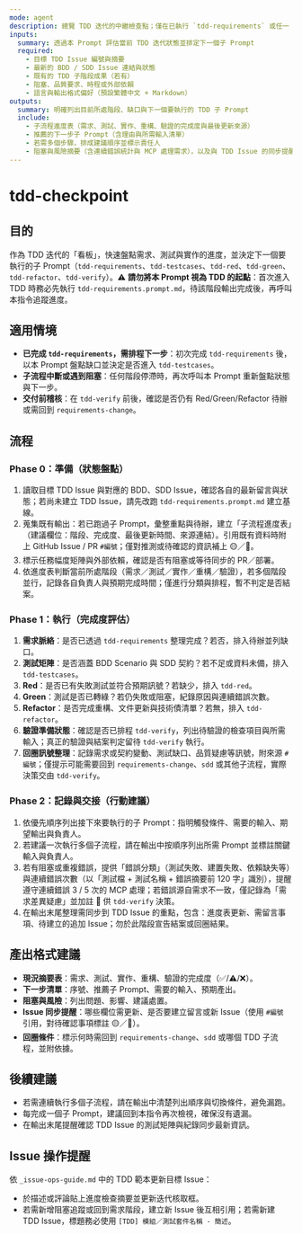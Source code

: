 ```yaml
---
mode: agent
description: 總覽 TDD 迭代的中繼檢查點；僅在已執行 `tdd-requirements` 或任一 TDD 子流程後，決定是否續接 `tdd-testcases` → `tdd-red` → `tdd-green` → `tdd-refactor` → `tdd-verify`
inputs:
  summary: 透過本 Prompt 評估當前 TDD 迭代狀態並排定下一個子 Prompt
  required:
    - 目標 TDD Issue 編號與摘要
    - 最新的 BDD / SDD Issue 連結與狀態
    - 既有的 TDD 子階段成果（若有）
    - 阻塞、品質要求、時程或外部依賴
    - 語言與輸出格式偏好（預設繁體中文 + Markdown）
outputs:
  summary: 明確列出目前所處階段、缺口與下一個要執行的 TDD 子 Prompt
  include:
    - 子流程進度表（需求、測試、實作、重構、驗證的完成度與最後更新來源）
    - 推薦的下一步子 Prompt（含理由與所需輸入清單）
    - 若需多個步驟，排成建議順序並標示責任人
    - 阻塞與風險摘要（含連續錯誤統計與 MCP 處理需求），以及與 TDD Issue 的同步提醒
---
```


# tdd-checkpoint

## 目的

作為 TDD 迭代的「看板」，快速盤點需求、測試與實作的進度，並決定下一個要執行的子 Prompt（`tdd-requirements`、`tdd-testcases`、`tdd-red`、`tdd-green`、`tdd-refactor`、`tdd-verify`）。⚠️ **請勿將本 Prompt 視為 TDD 的起點**：首次進入 TDD 時務必先執行 `tdd-requirements.prompt.md`，待該階段輸出完成後，再呼叫本指令追蹤進度。

## 適用情境

- **已完成 `tdd-requirements`，需排程下一步**：初次完成 `tdd-requirements` 後，以本 Prompt 盤點缺口並決定是否進入 `tdd-testcases`。
- **子流程中斷或遇到阻塞**：任何階段停滯時，再次呼叫本 Prompt 重新盤點狀態與下一步。
- **交付前稽核**：在 `tdd-verify` 前後，確認是否仍有 Red/Green/Refactor 待辦或需回到 `requirements-change`。

## 流程

### Phase 0：準備（狀態盤點）
1. 讀取目標 TDD Issue 與對應的 BDD、SDD Issue，確認各自的最新留言與狀態；若尚未建立 TDD Issue，請先改跑 `tdd-requirements.prompt.md` 建立基線。
2. 蒐集既有輸出：若已跑過子 Prompt，彙整重點與待辦，建立「子流程進度表」（建議欄位：階段、完成度、最後更新時間、來源連結）。引用既有資料時附上 GitHub Issue / PR `#編號`；僅對推測或待確認的資訊補上 🟡／🔴。
3. 標示任務幅度矩陣與外部依賴，確認是否有阻塞或等待同步的 PR／部署。
4. 依進度表判斷當前所處階段（需求／測試／實作／重構／驗證），若多個階段並行，記錄各自負責人與預期完成時間；僅進行分類與排程，暫不判定是否結案。

### Phase 1：執行（完成度評估）
1. **需求脈絡**：是否已透過 `tdd-requirements` 整理完成？若否，排入待辦並列缺口。
2. **測試矩陣**：是否涵蓋 BDD Scenario 與 SDD 契約？若不足或資料未備，排入 `tdd-testcases`。
3. **Red**：是否已有失敗測試並符合預期訊號？若缺少，排入 `tdd-red`。
4. **Green**：測試是否已轉綠？若仍失敗或阻塞，紀錄原因與連續錯誤次數。
5. **Refactor**：是否完成重構、文件更新與技術債清單？若無，排入 `tdd-refactor`。
6. **驗證準備狀態**：確認是否已排程 `tdd-verify`，列出待驗證的檢查項目與所需輸入；真正的驗證與結案判定留待 `tdd-verify` 執行。
7. **回圈訊號整理**：記錄需求或契約變動、測試缺口、品質疑慮等訊號，附來源 `#編號`；僅提示可能需要回到 `requirements-change`、`sdd` 或其他子流程，實際決策交由 `tdd-verify`。

### Phase 2：記錄與交接（行動建議）
1. 依優先順序列出接下來要執行的子 Prompt：指明觸發條件、需要的輸入、期望輸出與負責人。
2. 若建議一次執行多個子流程，請在輸出中按順序列出所需 Prompt 並標註關鍵輸入與負責人。
3. 若有阻塞或重複錯誤，提供「錯誤分類」（測試失敗、建置失敗、依賴缺失等）與連續錯誤次數（以「測試檔 + 測試名稱 + 錯誤摘要前 120 字」識別），提醒遵守連續錯誤 3 / 5 次的 MCP 處理；若錯誤源自需求不一致，僅記錄為「需求差異疑慮」並加註 🔴 供 `tdd-verify` 決策。
4. 在輸出末尾整理需同步到 TDD Issue 的重點，包含：進度表更新、需留言事項、待建立的追加 Issue；勿於此階段宣告結案或回圈結果。

## 產出格式建議

- **現況摘要表**：需求、測試、實作、重構、驗證的完成度（✅/⚠️/❌）。
- **下一步清單**：序號、推薦子 Prompt、需要的輸入、預期產出。
- **阻塞與風險**：列出問題、影響、建議處置。
- **Issue 同步提醒**：哪些欄位需更新、是否要建立留言或新 Issue（使用 `#編號` 引用，對待確認事項標註 🟡／🔴）。
- **回圈條件**：標示何時需回到 `requirements-change`、`sdd` 或哪個 TDD 子流程，並附依據。

## 後續建議

- 若需連續執行多個子流程，請在輸出中清楚列出順序與切換條件，避免漏跑。
- 每完成一個子 Prompt，建議回到本指令再次檢視，確保沒有遺漏。
- 在輸出末尾提醒確認 TDD Issue 的測試矩陣與紀錄同步最新資訊。

## Issue 操作提醒

依 `_issue-ops-guide.md` 中的 TDD 範本更新目標 Issue：
- 於描述或評論貼上進度檢查摘要並更新迭代核取框。
- 若需新增阻塞追蹤或回到需求階段，建立新 Issue 後互相引用；若需新建 TDD Issue，標題務必使用 `[TDD] 模組／測試套件名稱 - 簡述`。
